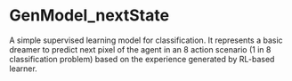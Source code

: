 # GenModel_nextState


A simple supervised learning model for classification. It represents a basic dreamer to predict next pixel of the agent in an 8 action scenario (1 in 8 classification problem) based on the experience generated by RL-based learner.
